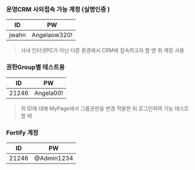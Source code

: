 ### 운영CRM 사외접속 가능 계정 (실명인증 )

ID | PW |
---- | ---- |
jwahn | Angelaow320!

> 사내 인터넷PC가 아닌 다른 환경에서 CRM에 접속하고자 할 땐 위 계정 사용

### 권한Group별 테스트용

ID | PW |
---- | ---- |
21246 | Angela00!

> 위 ID에 대해 MyPage에서 그룹권한을 변경 적용한 뒤 로그인하여 기능 테스트할 때 

### Fortify 계정

ID | PW |
---- | ---- |
21246 | @Admin1234
